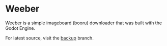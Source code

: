 # Weeber
Weeber is a simple imageboard (booru) downloader that was built with the Godot Engine.

For latest source, visit the <a href="https://github.com/MumuNiMochii/Weeber/tree/backup" target="_blank">backup</a> branch.
